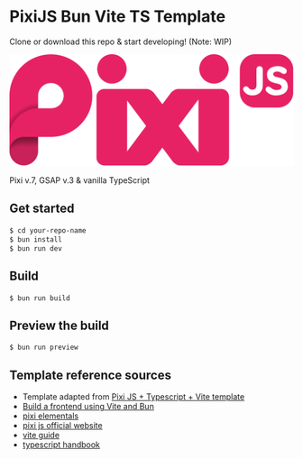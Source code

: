 # PixiJS Bun Vite TS Template


Clone or download this repo & start developing! (Note: WIP)

![Pixi JS logo](/public/logo/pixi.svg)

Pixi v.7, GSAP v.3 & vanilla TypeScript

## Get started

```
$ cd your-repo-name
$ bun install
$ bun run dev
```

## Build

```
$ bun run build
```

## Preview the build

```
$ bun run preview
```

## Template reference sources

- Template adapted from [Pixi JS + Typescript + Vite template](https://github.com/turbokirichenko/pixijs-typescript-vite-template)
- [Build a frontend using Vite and Bun](https://bun.sh/guides/ecosystem/vite)
- [pixi elementals](https://www.pixijselementals.com/#before-we-even-start)
- [pixi js official website](https://pixijs.com/)
- [vite guide](https://vitejs.dev/guide/)
- [typescript handbook](https://www.typescriptlang.org/docs/handbook/intro.html)
